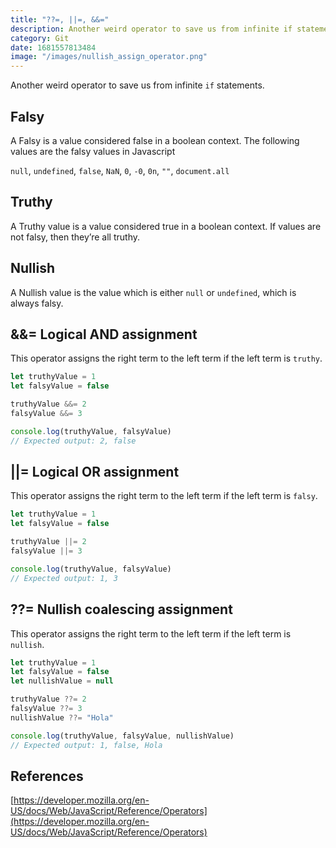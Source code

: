 ```yaml
---
title: "??=, ||=, &&="
description: Another weird operator to save us from infinite if statements.
category: Git
date: 1681557813484
image: "/images/nullish_assign_operator.png"
---
```


Another weird operator to save us from infinite `if` statements.

## Falsy

A Falsy is a value considered false in a boolean context.
The following values are the falsy values in Javascript

`null`, `undefined`, `false`, `NaN`, `0`, `-0`, `0n`, `""`, `document.all`

## Truthy

A Truthy value is a value considered true in a boolean context.
If values are not falsy, then they’re all truthy.

## Nullish

A Nullish value is the value which is either `null` or `undefined`, which is always falsy.

## &&= Logical AND assignment

This operator assigns the right term to the left term if the left term is `truthy`.

```js
let truthyValue = 1
let falsyValue = false

truthyValue &&= 2
falsyValue &&= 3

console.log(truthyValue, falsyValue)
// Expected output: 2, false
```

## ||= **Logical OR assignment**

This operator assigns the right term to the left term if the left term is `falsy`.

```js
let truthyValue = 1
let falsyValue = false

truthyValue ||= 2
falsyValue ||= 3

console.log(truthyValue, falsyValue)
// Expected output: 1, 3
```

## ??= **Nullish coalescing assignment**

This operator assigns the right term to the left term if the left term is `nullish`.

```js
let truthyValue = 1
let falsyValue = false
let nullishValue = null

truthyValue ??= 2
falsyValue ??= 3
nullishValue ??= "Hola"

console.log(truthyValue, falsyValue, nullishValue)
// Expected output: 1, false, Hola
```

## References

[https://developer.mozilla.org/en-US/docs/Web/JavaScript/Reference/Operators](https://developer.mozilla.org/en-US/docs/Web/JavaScript/Reference/Operators)

